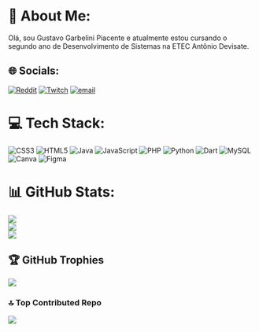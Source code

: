 # 💫 About Me:
Olá, sou Gustavo Garbelini Piacente e atualmente estou cursando o segundo ano de Desenvolvimento de Sistemas na ETEC Antônio Devisate.


## 🌐 Socials:
[![Reddit](https://img.shields.io/badge/Reddit-%23FF4500.svg?logo=Reddit&logoColor=white)](https://reddit.com/user/ghstxp) [![Twitch](https://img.shields.io/badge/Twitch-%239146FF.svg?logo=Twitch&logoColor=white)](https://twitch.tv/ghostxp_777) [![email](https://img.shields.io/badge/Email-D14836?logo=gmail&logoColor=white)](mailto:gustavopiacente6@gmail.com) 

# 💻 Tech Stack:
![CSS3](https://img.shields.io/badge/css3-%231572B6.svg?style=for-the-badge&logo=css3&logoColor=white) ![HTML5](https://img.shields.io/badge/html5-%23E34F26.svg?style=for-the-badge&logo=html5&logoColor=white) ![Java](https://img.shields.io/badge/java-%23ED8B00.svg?style=for-the-badge&logo=openjdk&logoColor=white) ![JavaScript](https://img.shields.io/badge/javascript-%23323330.svg?style=for-the-badge&logo=javascript&logoColor=%23F7DF1E) ![PHP](https://img.shields.io/badge/php-%23777BB4.svg?style=for-the-badge&logo=php&logoColor=white) ![Python](https://img.shields.io/badge/python-3670A0?style=for-the-badge&logo=python&logoColor=ffdd54) ![Dart](https://img.shields.io/badge/dart-%230175C2.svg?style=for-the-badge&logo=dart&logoColor=white) ![MySQL](https://img.shields.io/badge/mysql-4479A1.svg?style=for-the-badge&logo=mysql&logoColor=white) ![Canva](https://img.shields.io/badge/Canva-%2300C4CC.svg?style=for-the-badge&logo=Canva&logoColor=white) ![Figma](https://img.shields.io/badge/figma-%23F24E1E.svg?style=for-the-badge&logo=figma&logoColor=white)
# 📊 GitHub Stats:
![](https://github-readme-stats.vercel.app/api?username=ghostxp-777&theme=dark&hide_border=false&include_all_commits=true&count_private=true)<br/>
![](https://nirzak-streak-stats.vercel.app/?user=ghostxp-777&theme=dark&hide_border=false)<br/>
![](https://github-readme-stats.vercel.app/api/top-langs/?username=ghostxp-777&theme=dark&hide_border=false&include_all_commits=true&count_private=true&layout=compact)

## 🏆 GitHub Trophies
![](https://github-profile-trophy.vercel.app/?username=ghostxp-777&theme=radical&no-frame=true&no-bg=true&margin-w=4)

### 🔝 Top Contributed Repo
![](https://github-contributor-stats.vercel.app/api?username=ghostxp-777&limit=5&theme=dark&combine_all_yearly_contributions=true)

<!-- Proudly created with GPRM ( https://gprm.itsvg.in ) -->
